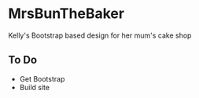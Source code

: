 # MrsBunTheBaker

Kelly's Bootstrap based design for her mum's cake shop

To Do
---

* Get Bootstrap
* Build site

